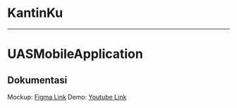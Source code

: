 # KantinKu



---

# UASMobileApplication

## Dokumentasi
Mockup: [Figma Link](https://www.figma.com/design/PlQH4oNz0QsO1v5J7OatGr/KantinKu?node-id=0-1&t=fPb3id16QsLNYJfr-1)
Demo: [Youtube Link](https://youtu.be/zO1oT-1fRaQ?si=0gn9R1AQX3_BMLjf)
